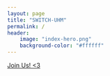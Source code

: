 ```yaml
---
layout: page
title: "SWITCH-UHM"
permalink: /
header:
    image: "index-hero.png"
    background-color: "#ffffff"
---
```



<div class="row">
  <div class="small-centered columns">
    <a href="https://switch-uhm.github.io/pages/join/" class="primary button">Join Us! <3</a>
  </div>
</div>